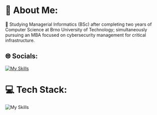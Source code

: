 # 💫 About Me:
🦾 Studying Managerial Informatics (BSc) after completing two years of Computer Science at Brno University of Technology; simultaneously pursuing an MBA focused on cybersecurity management for critical infrastructure. <br>


## 🌐 Socials:
[![My Skills](https://skillicons.dev/icons?i=linkedin)](https://linkedin.com/in/lukasmedovic) 

# 💻 Tech Stack:
![My Skills](https://skillicons.dev/icons?i=python,c,cs,js,html,css,bash,powershell,docker,git,linux,mysql,fastapi)


